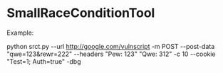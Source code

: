 SmallRaceConditionTool
======================

Example: 

python srct.py --url http://google.com/vulnscript -m POST --post-data "qwe=123&rewr=222" --headers "Pew: 123" "Qwe: 312" -c 10 --cookie "Test=1; Auth=true" -dbg
